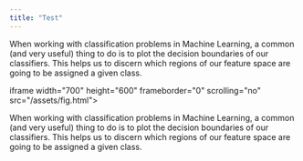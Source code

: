 ```yaml
---
title: "Test"
---
```


When working with classification problems in Machine Learning, a common (and very useful) thing to do is to plot the decision boundaries of our classifiers. This helps us to discern which regions of our feature space are going to be assigned a given class.

iframe width="700" height="600" frameborder="0" scrolling="no" src="/assets/fig.html"></iframe>

When working with classification problems in Machine Learning, a common (and very useful) thing to do is to plot the decision boundaries of our classifiers. This helps us to discern which regions of our feature space are going to be assigned a given class.

<script src="https://cdn.plot.ly/plotly-latest.min.js"></script> 
<div>      
            <div id="f6718317-cadc-4778-99cb-7e4afc93999d" class="plotly-graph-div" style="height:600px; width:700px;"></div>
            <script type="text/javascript">
                
                    window.PLOTLYENV=window.PLOTLYENV || {};
                    
                if (document.getElementById("f6718317-cadc-4778-99cb-7e4afc93999d")) {
                    Plotly.newPlot(
                        'f6718317-cadc-4778-99cb-7e4afc93999d',
                        [{"colorscale": [[0.0, "rgb(209, 238, 234)"], [0.16666666666666666, "rgb(168, 219, 217)"], [0.3333333333333333, "rgb(133, 196, 201)"], [0.5, "rgb(104, 171, 184)"], [0.6666666666666666, "rgb(79, 144, 166)"], [0.8333333333333334, "rgb(59, 115, 143)"], [1.0, "rgb(42, 86, 116)"]], "contours": {"x": {"highlight": false, "show": false}, "y": {"highlight": false, "show": false}, "z": {"highlight": false, "show": false}}, "hovertemplate": "(%{x:.2f}, %{y:.2f}, %{z:.2f})<extra></extra>", "lighting": {"ambient": 0.65, "diffuse": 0.5, "roughness": 0.5, "specular": 0.0}, "opacity": 1.0, "reversescale": true, "showscale": false, "type": "surface", "x": [[-2.0, -1.75, -1.5, -1.25, -1.0, -0.75, -0.5, -0.25, 0.0, 0.25, 0.5, 0.75, 1.0, 1.25, 1.5, 1.75], [-2.0, -1.75, -1.5, -1.25, -1.0, -0.75, -0.5, -0.25, 0.0, 0.25, 0.5, 0.75, 1.0, 1.25, 1.5, 1.75], [-2.0, -1.75, -1.5, -1.25, -1.0, -0.75, -0.5, -0.25, 0.0, 0.25, 0.5, 0.75, 1.0, 1.25, 1.5, 1.75], [-2.0, -1.75, -1.5, -1.25, -1.0, -0.75, -0.5, -0.25, 0.0, 0.25, 0.5, 0.75, 1.0, 1.25, 1.5, 1.75], [-2.0, -1.75, -1.5, -1.25, -1.0, -0.75, -0.5, -0.25, 0.0, 0.25, 0.5, 0.75, 1.0, 1.25, 1.5, 1.75], [-2.0, -1.75, -1.5, -1.25, -1.0, -0.75, -0.5, -0.25, 0.0, 0.25, 0.5, 0.75, 1.0, 1.25, 1.5, 1.75], [-2.0, -1.75, -1.5, -1.25, -1.0, -0.75, -0.5, -0.25, 0.0, 0.25, 0.5, 0.75, 1.0, 1.25, 1.5, 1.75], [-2.0, -1.75, -1.5, -1.25, -1.0, -0.75, -0.5, -0.25, 0.0, 0.25, 0.5, 0.75, 1.0, 1.25, 1.5, 1.75], [-2.0, -1.75, -1.5, -1.25, -1.0, -0.75, -0.5, -0.25, 0.0, 0.25, 0.5, 0.75, 1.0, 1.25, 1.5, 1.75], [-2.0, -1.75, -1.5, -1.25, -1.0, -0.75, -0.5, -0.25, 0.0, 0.25, 0.5, 0.75, 1.0, 1.25, 1.5, 1.75], [-2.0, -1.75, -1.5, -1.25, -1.0, -0.75, -0.5, -0.25, 0.0, 0.25, 0.5, 0.75, 1.0, 1.25, 1.5, 1.75], [-2.0, -1.75, -1.5, -1.25, -1.0, -0.75, -0.5, -0.25, 0.0, 0.25, 0.5, 0.75, 1.0, 1.25, 1.5, 1.75], [-2.0, -1.75, -1.5, -1.25, -1.0, -0.75, -0.5, -0.25, 0.0, 0.25, 0.5, 0.75, 1.0, 1.25, 1.5, 1.75], [-2.0, -1.75, -1.5, -1.25, -1.0, -0.75, -0.5, -0.25, 0.0, 0.25, 0.5, 0.75, 1.0, 1.25, 1.5, 1.75], [-2.0, -1.75, -1.5, -1.25, -1.0, -0.75, -0.5, -0.25, 0.0, 0.25, 0.5, 0.75, 1.0, 1.25, 1.5, 1.75], [-2.0, -1.75, -1.5, -1.25, -1.0, -0.75, -0.5, -0.25, 0.0, 0.25, 0.5, 0.75, 1.0, 1.25, 1.5, 1.75], [-2.0, -1.75, -1.5, -1.25, -1.0, -0.75, -0.5, -0.25, 0.0, 0.25, 0.5, 0.75, 1.0, 1.25, 1.5, 1.75], [-2.0, -1.75, -1.5, -1.25, -1.0, -0.75, -0.5, -0.25, 0.0, 0.25, 0.5, 0.75, 1.0, 1.25, 1.5, 1.75], [-2.0, -1.75, -1.5, -1.25, -1.0, -0.75, -0.5, -0.25, 0.0, 0.25, 0.5, 0.75, 1.0, 1.25, 1.5, 1.75], [-2.0, -1.75, -1.5, -1.25, -1.0, -0.75, -0.5, -0.25, 0.0, 0.25, 0.5, 0.75, 1.0, 1.25, 1.5, 1.75], [-2.0, -1.75, -1.5, -1.25, -1.0, -0.75, -0.5, -0.25, 0.0, 0.25, 0.5, 0.75, 1.0, 1.25, 1.5, 1.75], [-2.0, -1.75, -1.5, -1.25, -1.0, -0.75, -0.5, -0.25, 0.0, 0.25, 0.5, 0.75, 1.0, 1.25, 1.5, 1.75], [-2.0, -1.75, -1.5, -1.25, -1.0, -0.75, -0.5, -0.25, 0.0, 0.25, 0.5, 0.75, 1.0, 1.25, 1.5, 1.75], [-2.0, -1.75, -1.5, -1.25, -1.0, -0.75, -0.5, -0.25, 0.0, 0.25, 0.5, 0.75, 1.0, 1.25, 1.5, 1.75], [-2.0, -1.75, -1.5, -1.25, -1.0, -0.75, -0.5, -0.25, 0.0, 0.25, 0.5, 0.75, 1.0, 1.25, 1.5, 1.75], [-2.0, -1.75, -1.5, -1.25, -1.0, -0.75, -0.5, -0.25, 0.0, 0.25, 0.5, 0.75, 1.0, 1.25, 1.5, 1.75], [-2.0, -1.75, -1.5, -1.25, -1.0, -0.75, -0.5, -0.25, 0.0, 0.25, 0.5, 0.75, 1.0, 1.25, 1.5, 1.75], [-2.0, -1.75, -1.5, -1.25, -1.0, -0.75, -0.5, -0.25, 0.0, 0.25, 0.5, 0.75, 1.0, 1.25, 1.5, 1.75], [-2.0, -1.75, -1.5, -1.25, -1.0, -0.75, -0.5, -0.25, 0.0, 0.25, 0.5, 0.75, 1.0, 1.25, 1.5, 1.75], [-2.0, -1.75, -1.5, -1.25, -1.0, -0.75, -0.5, -0.25, 0.0, 0.25, 0.5, 0.75, 1.0, 1.25, 1.5, 1.75], [-2.0, -1.75, -1.5, -1.25, -1.0, -0.75, -0.5, -0.25, 0.0, 0.25, 0.5, 0.75, 1.0, 1.25, 1.5, 1.75], [-2.0, -1.75, -1.5, -1.25, -1.0, -0.75, -0.5, -0.25, 0.0, 0.25, 0.5, 0.75, 1.0, 1.25, 1.5, 1.75], [-2.0, -1.75, -1.5, -1.25, -1.0, -0.75, -0.5, -0.25, 0.0, 0.25, 0.5, 0.75, 1.0, 1.25, 1.5, 1.75], [-2.0, -1.75, -1.5, -1.25, -1.0, -0.75, -0.5, -0.25, 0.0, 0.25, 0.5, 0.75, 1.0, 1.25, 1.5, 1.75], [-2.0, -1.75, -1.5, -1.25, -1.0, -0.75, -0.5, -0.25, 0.0, 0.25, 0.5, 0.75, 1.0, 1.25, 1.5, 1.75], [-2.0, -1.75, -1.5, -1.25, -1.0, -0.75, -0.5, -0.25, 0.0, 0.25, 0.5, 0.75, 1.0, 1.25, 1.5, 1.75], [-2.0, -1.75, -1.5, -1.25, -1.0, -0.75, -0.5, -0.25, 0.0, 0.25, 0.5, 0.75, 1.0, 1.25, 1.5, 1.75], [-2.0, -1.75, -1.5, -1.25, -1.0, -0.75, -0.5, -0.25, 0.0, 0.25, 0.5, 0.75, 1.0, 1.25, 1.5, 1.75], [-2.0, -1.75, -1.5, -1.25, -1.0, -0.75, -0.5, -0.25, 0.0, 0.25, 0.5, 0.75, 1.0, 1.25, 1.5, 1.75], [-2.0, -1.75, -1.5, -1.25, -1.0, -0.75, -0.5, -0.25, 0.0, 0.25, 0.5, 0.75, 1.0, 1.25, 1.5, 1.75]], "y": [[-2.0, -2.0, -2.0, -2.0, -2.0, -2.0, -2.0, -2.0, -2.0, -2.0, -2.0, -2.0, -2.0, -2.0, -2.0, -2.0], [-1.9, -1.9, -1.9, -1.9, -1.9, -1.9, -1.9, -1.9, -1.9, -1.9, -1.9, -1.9, -1.9, -1.9, -1.9, -1.9], [-1.7999999999999998, -1.7999999999999998, -1.7999999999999998, -1.7999999999999998, -1.7999999999999998, -1.7999999999999998, -1.7999999999999998, -1.7999999999999998, -1.7999999999999998, -1.7999999999999998, -1.7999999999999998, -1.7999999999999998, -1.7999999999999998, -1.7999999999999998, -1.7999999999999998, -1.7999999999999998], [-1.6999999999999997, -1.6999999999999997, -1.6999999999999997, -1.6999999999999997, -1.6999999999999997, -1.6999999999999997, -1.6999999999999997, -1.6999999999999997, -1.6999999999999997, -1.6999999999999997, -1.6999999999999997, -1.6999999999999997, -1.6999999999999997, -1.6999999999999997, -1.6999999999999997, -1.6999999999999997], [-1.5999999999999996, -1.5999999999999996, -1.5999999999999996, -1.5999999999999996, -1.5999999999999996, -1.5999999999999996, -1.5999999999999996, -1.5999999999999996, -1.5999999999999996, -1.5999999999999996, -1.5999999999999996, -1.5999999999999996, -1.5999999999999996, -1.5999999999999996, -1.5999999999999996, -1.5999999999999996], [-1.4999999999999996, -1.4999999999999996, -1.4999999999999996, -1.4999999999999996, -1.4999999999999996, -1.4999999999999996, -1.4999999999999996, -1.4999999999999996, -1.4999999999999996, -1.4999999999999996, -1.4999999999999996, -1.4999999999999996, -1.4999999999999996, -1.4999999999999996, -1.4999999999999996, -1.4999999999999996], [-1.3999999999999995, -1.3999999999999995, -1.3999999999999995, -1.3999999999999995, -1.3999999999999995, -1.3999999999999995, -1.3999999999999995, -1.3999999999999995, -1.3999999999999995, -1.3999999999999995, -1.3999999999999995, -1.3999999999999995, -1.3999999999999995, -1.3999999999999995, -1.3999999999999995, -1.3999999999999995], [-1.2999999999999994, -1.2999999999999994, -1.2999999999999994, -1.2999999999999994, -1.2999999999999994, -1.2999999999999994, -1.2999999999999994, -1.2999999999999994, -1.2999999999999994, -1.2999999999999994, -1.2999999999999994, -1.2999999999999994, -1.2999999999999994, -1.2999999999999994, -1.2999999999999994, -1.2999999999999994], [-1.1999999999999993, -1.1999999999999993, -1.1999999999999993, -1.1999999999999993, -1.1999999999999993, -1.1999999999999993, -1.1999999999999993, -1.1999999999999993, -1.1999999999999993, -1.1999999999999993, -1.1999999999999993, -1.1999999999999993, -1.1999999999999993, -1.1999999999999993, -1.1999999999999993, -1.1999999999999993], [-1.0999999999999992, -1.0999999999999992, -1.0999999999999992, -1.0999999999999992, -1.0999999999999992, -1.0999999999999992, -1.0999999999999992, -1.0999999999999992, -1.0999999999999992, -1.0999999999999992, -1.0999999999999992, -1.0999999999999992, -1.0999999999999992, -1.0999999999999992, -1.0999999999999992, -1.0999999999999992], [-0.9999999999999991, -0.9999999999999991, -0.9999999999999991, -0.9999999999999991, -0.9999999999999991, -0.9999999999999991, -0.9999999999999991, -0.9999999999999991, -0.9999999999999991, -0.9999999999999991, -0.9999999999999991, -0.9999999999999991, -0.9999999999999991, -0.9999999999999991, -0.9999999999999991, -0.9999999999999991], [-0.899999999999999, -0.899999999999999, -0.899999999999999, -0.899999999999999, -0.899999999999999, -0.899999999999999, -0.899999999999999, -0.899999999999999, -0.899999999999999, -0.899999999999999, -0.899999999999999, -0.899999999999999, -0.899999999999999, -0.899999999999999, -0.899999999999999, -0.899999999999999], [-0.7999999999999989, -0.7999999999999989, -0.7999999999999989, -0.7999999999999989, -0.7999999999999989, -0.7999999999999989, -0.7999999999999989, -0.7999999999999989, -0.7999999999999989, -0.7999999999999989, -0.7999999999999989, -0.7999999999999989, -0.7999999999999989, -0.7999999999999989, -0.7999999999999989, -0.7999999999999989], [-0.6999999999999988, -0.6999999999999988, -0.6999999999999988, -0.6999999999999988, -0.6999999999999988, -0.6999999999999988, -0.6999999999999988, -0.6999999999999988, -0.6999999999999988, -0.6999999999999988, -0.6999999999999988, -0.6999999999999988, -0.6999999999999988, -0.6999999999999988, -0.6999999999999988, -0.6999999999999988], [-0.5999999999999988, -0.5999999999999988, -0.5999999999999988, -0.5999999999999988, -0.5999999999999988, -0.5999999999999988, -0.5999999999999988, -0.5999999999999988, -0.5999999999999988, -0.5999999999999988, -0.5999999999999988, -0.5999999999999988, -0.5999999999999988, -0.5999999999999988, -0.5999999999999988, -0.5999999999999988], [-0.49999999999999867, -0.49999999999999867, -0.49999999999999867, -0.49999999999999867, -0.49999999999999867, -0.49999999999999867, -0.49999999999999867, -0.49999999999999867, -0.49999999999999867, -0.49999999999999867, -0.49999999999999867, -0.49999999999999867, -0.49999999999999867, -0.49999999999999867, -0.49999999999999867, -0.49999999999999867], [-0.3999999999999986, -0.3999999999999986, -0.3999999999999986, -0.3999999999999986, -0.3999999999999986, -0.3999999999999986, -0.3999999999999986, -0.3999999999999986, -0.3999999999999986, -0.3999999999999986, -0.3999999999999986, -0.3999999999999986, -0.3999999999999986, -0.3999999999999986, -0.3999999999999986, -0.3999999999999986], [-0.2999999999999985, -0.2999999999999985, -0.2999999999999985, -0.2999999999999985, -0.2999999999999985, -0.2999999999999985, -0.2999999999999985, -0.2999999999999985, -0.2999999999999985, -0.2999999999999985, -0.2999999999999985, -0.2999999999999985, -0.2999999999999985, -0.2999999999999985, -0.2999999999999985, -0.2999999999999985], [-0.1999999999999984, -0.1999999999999984, -0.1999999999999984, -0.1999999999999984, -0.1999999999999984, -0.1999999999999984, -0.1999999999999984, -0.1999999999999984, -0.1999999999999984, -0.1999999999999984, -0.1999999999999984, -0.1999999999999984, -0.1999999999999984, -0.1999999999999984, -0.1999999999999984, -0.1999999999999984], [-0.09999999999999831, -0.09999999999999831, -0.09999999999999831, -0.09999999999999831, -0.09999999999999831, -0.09999999999999831, -0.09999999999999831, -0.09999999999999831, -0.09999999999999831, -0.09999999999999831, -0.09999999999999831, -0.09999999999999831, -0.09999999999999831, -0.09999999999999831, -0.09999999999999831, -0.09999999999999831], [1.7763568394002505e-15, 1.7763568394002505e-15, 1.7763568394002505e-15, 1.7763568394002505e-15, 1.7763568394002505e-15, 1.7763568394002505e-15, 1.7763568394002505e-15, 1.7763568394002505e-15, 1.7763568394002505e-15, 1.7763568394002505e-15, 1.7763568394002505e-15, 1.7763568394002505e-15, 1.7763568394002505e-15, 1.7763568394002505e-15, 1.7763568394002505e-15, 1.7763568394002505e-15], [0.10000000000000187, 0.10000000000000187, 0.10000000000000187, 0.10000000000000187, 0.10000000000000187, 0.10000000000000187, 0.10000000000000187, 0.10000000000000187, 0.10000000000000187, 0.10000000000000187, 0.10000000000000187, 0.10000000000000187, 0.10000000000000187, 0.10000000000000187, 0.10000000000000187, 0.10000000000000187], [0.20000000000000195, 0.20000000000000195, 0.20000000000000195, 0.20000000000000195, 0.20000000000000195, 0.20000000000000195, 0.20000000000000195, 0.20000000000000195, 0.20000000000000195, 0.20000000000000195, 0.20000000000000195, 0.20000000000000195, 0.20000000000000195, 0.20000000000000195, 0.20000000000000195, 0.20000000000000195], [0.30000000000000204, 0.30000000000000204, 0.30000000000000204, 0.30000000000000204, 0.30000000000000204, 0.30000000000000204, 0.30000000000000204, 0.30000000000000204, 0.30000000000000204, 0.30000000000000204, 0.30000000000000204, 0.30000000000000204, 0.30000000000000204, 0.30000000000000204, 0.30000000000000204, 0.30000000000000204], [0.40000000000000213, 0.40000000000000213, 0.40000000000000213, 0.40000000000000213, 0.40000000000000213, 0.40000000000000213, 0.40000000000000213, 0.40000000000000213, 0.40000000000000213, 0.40000000000000213, 0.40000000000000213, 0.40000000000000213, 0.40000000000000213, 0.40000000000000213, 0.40000000000000213, 0.40000000000000213], [0.5000000000000022, 0.5000000000000022, 0.5000000000000022, 0.5000000000000022, 0.5000000000000022, 0.5000000000000022, 0.5000000000000022, 0.5000000000000022, 0.5000000000000022, 0.5000000000000022, 0.5000000000000022, 0.5000000000000022, 0.5000000000000022, 0.5000000000000022, 0.5000000000000022, 0.5000000000000022], [0.6000000000000023, 0.6000000000000023, 0.6000000000000023, 0.6000000000000023, 0.6000000000000023, 0.6000000000000023, 0.6000000000000023, 0.6000000000000023, 0.6000000000000023, 0.6000000000000023, 0.6000000000000023, 0.6000000000000023, 0.6000000000000023, 0.6000000000000023, 0.6000000000000023, 0.6000000000000023], [0.7000000000000024, 0.7000000000000024, 0.7000000000000024, 0.7000000000000024, 0.7000000000000024, 0.7000000000000024, 0.7000000000000024, 0.7000000000000024, 0.7000000000000024, 0.7000000000000024, 0.7000000000000024, 0.7000000000000024, 0.7000000000000024, 0.7000000000000024, 0.7000000000000024, 0.7000000000000024], [0.8000000000000025, 0.8000000000000025, 0.8000000000000025, 0.8000000000000025, 0.8000000000000025, 0.8000000000000025, 0.8000000000000025, 0.8000000000000025, 0.8000000000000025, 0.8000000000000025, 0.8000000000000025, 0.8000000000000025, 0.8000000000000025, 0.8000000000000025, 0.8000000000000025, 0.8000000000000025], [0.9000000000000026, 0.9000000000000026, 0.9000000000000026, 0.9000000000000026, 0.9000000000000026, 0.9000000000000026, 0.9000000000000026, 0.9000000000000026, 0.9000000000000026, 0.9000000000000026, 0.9000000000000026, 0.9000000000000026, 0.9000000000000026, 0.9000000000000026, 0.9000000000000026, 0.9000000000000026], [1.0000000000000027, 1.0000000000000027, 1.0000000000000027, 1.0000000000000027, 1.0000000000000027, 1.0000000000000027, 1.0000000000000027, 1.0000000000000027, 1.0000000000000027, 1.0000000000000027, 1.0000000000000027, 1.0000000000000027, 1.0000000000000027, 1.0000000000000027, 1.0000000000000027, 1.0000000000000027], [1.1000000000000028, 1.1000000000000028, 1.1000000000000028, 1.1000000000000028, 1.1000000000000028, 1.1000000000000028, 1.1000000000000028, 1.1000000000000028, 1.1000000000000028, 1.1000000000000028, 1.1000000000000028, 1.1000000000000028, 1.1000000000000028, 1.1000000000000028, 1.1000000000000028, 1.1000000000000028], [1.2000000000000028, 1.2000000000000028, 1.2000000000000028, 1.2000000000000028, 1.2000000000000028, 1.2000000000000028, 1.2000000000000028, 1.2000000000000028, 1.2000000000000028, 1.2000000000000028, 1.2000000000000028, 1.2000000000000028, 1.2000000000000028, 1.2000000000000028, 1.2000000000000028, 1.2000000000000028], [1.300000000000003, 1.300000000000003, 1.300000000000003, 1.300000000000003, 1.300000000000003, 1.300000000000003, 1.300000000000003, 1.300000000000003, 1.300000000000003, 1.300000000000003, 1.300000000000003, 1.300000000000003, 1.300000000000003, 1.300000000000003, 1.300000000000003, 1.300000000000003], [1.400000000000003, 1.400000000000003, 1.400000000000003, 1.400000000000003, 1.400000000000003, 1.400000000000003, 1.400000000000003, 1.400000000000003, 1.400000000000003, 1.400000000000003, 1.400000000000003, 1.400000000000003, 1.400000000000003, 1.400000000000003, 1.400000000000003, 1.400000000000003], [1.500000000000003, 1.500000000000003, 1.500000000000003, 1.500000000000003, 1.500000000000003, 1.500000000000003, 1.500000000000003, 1.500000000000003, 1.500000000000003, 1.500000000000003, 1.500000000000003, 1.500000000000003, 1.500000000000003, 1.500000000000003, 1.500000000000003, 1.500000000000003], [1.6000000000000032, 1.6000000000000032, 1.6000000000000032, 1.6000000000000032, 1.6000000000000032, 1.6000000000000032, 1.6000000000000032, 1.6000000000000032, 1.6000000000000032, 1.6000000000000032, 1.6000000000000032, 1.6000000000000032, 1.6000000000000032, 1.6000000000000032, 1.6000000000000032, 1.6000000000000032], [1.7000000000000033, 1.7000000000000033, 1.7000000000000033, 1.7000000000000033, 1.7000000000000033, 1.7000000000000033, 1.7000000000000033, 1.7000000000000033, 1.7000000000000033, 1.7000000000000033, 1.7000000000000033, 1.7000000000000033, 1.7000000000000033, 1.7000000000000033, 1.7000000000000033, 1.7000000000000033], [1.8000000000000034, 1.8000000000000034, 1.8000000000000034, 1.8000000000000034, 1.8000000000000034, 1.8000000000000034, 1.8000000000000034, 1.8000000000000034, 1.8000000000000034, 1.8000000000000034, 1.8000000000000034, 1.8000000000000034, 1.8000000000000034, 1.8000000000000034, 1.8000000000000034, 1.8000000000000034], [1.9000000000000035, 1.9000000000000035, 1.9000000000000035, 1.9000000000000035, 1.9000000000000035, 1.9000000000000035, 1.9000000000000035, 1.9000000000000035, 1.9000000000000035, 1.9000000000000035, 1.9000000000000035, 1.9000000000000035, 1.9000000000000035, 1.9000000000000035, 1.9000000000000035, 1.9000000000000035]], "z": [[-0.6536436208636119, -0.9364566872907963, -0.9899924966004454, -0.8011436155469337, -0.4161468365471424, 0.0707372016677029, 0.5403023058681398, 0.8775825618903728, 1.0, 0.8775825618903728, 0.5403023058681398, 0.0707372016677029, -0.4161468365471424, -0.8011436155469337, -0.9899924966004454, -0.9364566872907963], [-0.7909677119144168, -0.9832279669823556, -0.9577872375530903, -0.7202784714566918, -0.32328956686350335, 0.14528035387985155, 0.5816830894638836, 0.8892927216231682, 1.0, 0.8892927216231682, 0.5816830894638836, 0.14528035387985155, -0.32328956686350335, -0.7202784714566918, -0.9577872375530903, -0.9832279669823556], [-0.8967584163341472, -0.999964658471342, -0.904072142017061, -0.6281736227227391, -0.2272020946930869, 0.21900668709304172, 0.6216099682706645, 0.9004471023526769, 1.0, 0.9004471023526769, 0.6216099682706645, 0.21900668709304172, -0.2272020946930869, -0.6281736227227391, -0.904072142017061, -0.999964658471342], [-0.9667981925794612, -0.9861555073451213, -0.8300535352352221, -0.5262663347043046, -0.12884449429552441, 0.29150168504210905, 0.6599831458849823, 0.9110387329540337, 1.0, 0.9110387329540337, 0.6599831458849823, 0.29150168504210905, -0.12884449429552441, -0.5262663347043046, -0.8300535352352221, -0.9861555073451213], [-0.9982947757947531, -0.942222340668658, -0.7373937155412451, -0.41614683654714196, -0.02919952230128837, 0.36235775447667384, 0.6967067093471655, 0.9210609940028851, 1.0, 0.9210609940028851, 0.6967067093471655, 0.36235775447667384, -0.02919952230128837, -0.41614683654714196, -0.7373937155412451, -0.942222340668658], [-0.9899924966004453, -0.8695071814659839, -0.6281736227227384, -0.2995335061895737, 0.07073720166770335, 0.4311765167986666, 0.731688868873821, 0.9305076219123143, 1.0, 0.9305076219123143, 0.731688868873821, 0.4311765167986666, 0.07073720166770335, -0.2995335061895737, -0.6281736227227384, -0.8695071814659839], [-0.9422223406686578, -0.7702312540473069, -0.5048461045998568, -0.17824605564949145, 0.16996714290024145, 0.49757104789172735, 0.7648421872844886, 0.939372712847379, 1.0, 0.939372712847379, 0.7648421872844886, 0.49757104789172735, 0.16996714290024145, -0.17824605564949145, -0.5048461045998568, -0.7702312540473069], [-0.8568887533689465, -0.6474271324428378, -0.37018083135128604, -0.054177135026935434, 0.267498828624588, 0.5611680535493418, 0.796083798549056, 0.9476507264148157, 1.0, 0.9476507264148157, 0.796083798549056, 0.5611680535493418, 0.267498828624588, -0.054177135026935434, -0.37018083135128604, -0.6474271324428378], [-0.7373937155412446, -0.5048461045998563, -0.22720209469308603, 0.0707372016677038, 0.36235775447667423, 0.6216099682706648, 0.8253356149096785, 0.9553364891256061, 1.0, 0.9553364891256061, 0.8253356149096785, 0.6216099682706648, 0.36235775447667423, 0.0707372016677038, -0.22720209469308603, -0.5048461045998563], [-0.5885011172553444, -0.3468435820816713, -0.07912088880673275, 0.19454770798898804, 0.4535961214255781, 0.6785569656238404, 0.8525245220595059, 0.962425197628238, 1.0, 0.962425197628238, 0.8525245220595059, 0.6785569656238404, 0.4535961214255781, 0.19454770798898804, -0.07912088880673275, -0.3468435820816713], [-0.4161468365471408, -0.17824605564949056, 0.07073720166770424, 0.31532236239526973, 0.5403023058681404, 0.7316888688738213, 0.877582561890373, 0.9689124217106448, 1.0, 0.9689124217106448, 0.877582561890373, 0.7316888688738213, 0.5403023058681404, 0.31532236239526973, 0.07073720166770424, -0.17824605564949056], [-0.22720209469308517, -0.004203660824686709, 0.21900668709304302, 0.43117651679866736, 0.6216099682706652, 0.7807069511324474, 0.9004471023526771, 0.9747941070689433, 1.0, 0.9747941070689433, 0.9004471023526771, 0.7807069511324474, 0.6216099682706652, 0.43117651679866736, 0.21900668709304302, -0.004203660824686709], [-0.029199522301286595, 0.16996714290024278, 0.36235775447667506, 0.5403023058681409, 0.6967067093471662, 0.8253356149096788, 0.9210609940028853, 0.9800665778412417, 1.0, 0.9800665778412417, 0.9210609940028853, 0.8253356149096788, 0.6967067093471662, 0.5403023058681409, 0.36235775447667506, 0.16996714290024278], [0.1699671429002432, 0.3389459735361193, 0.4975710478917285, 0.6409968581633262, 0.7648421872844892, 0.8653239416229417, 0.9393727128473791, 0.9847265389049336, 1.0, 0.9847265389049336, 0.9393727128473791, 0.8653239416229417, 0.7648421872844892, 0.6409968581633262, 0.4975710478917285, 0.3389459735361193], [0.3623577544766759, 0.4975710478917289, 0.621609968270666, 0.7316888688738219, 0.825335614909679, 0.9004471023526773, 0.9553364891256062, 0.9887710779360424, 1.0, 0.9887710779360424, 0.9553364891256062, 0.9004471023526773, 0.825335614909679, 0.7316888688738219, 0.621609968270666, 0.4975710478917289], [0.540302305868142, 0.640996858163327, 0.7316888688738222, 0.8109631195052188, 0.8775825618903733, 0.9305076219123146, 0.968912421710645, 0.9921976672293291, 1.0, 0.9921976672293291, 0.968912421710645, 0.9305076219123146, 0.8775825618903733, 0.8109631195052188, 0.7316888688738222, 0.640996858163327], [0.6967067093471675, 0.76484218728449, 0.8253356149096795, 0.8775825618903735, 0.9210609940028857, 0.9553364891256063, 0.9800665778412417, 0.9950041652780258, 1.0, 0.9950041652780258, 0.9800665778412417, 0.9553364891256063, 0.9210609940028857, 0.8775825618903735, 0.8253356149096795, 0.76484218728449], [0.82533561490968, 0.8653239416229426, 0.9004471023526779, 0.930507621912315, 0.9553364891256064, 0.9747941070689435, 0.9887710779360424, 0.9971888181122075, 1.0, 0.9971888181122075, 0.9887710779360424, 0.9747941070689435, 0.9553364891256064, 0.930507621912315, 0.9004471023526779, 0.8653239416229426], [0.9210609940028863, 0.9393727128473799, 0.9553364891256068, 0.9689124217106453, 0.980066577841242, 0.9887710779360425, 0.9950041652780258, 0.9987502603949663, 1.0, 0.9987502603949663, 0.9950041652780258, 0.9887710779360425, 0.980066577841242, 0.9689124217106453, 0.9553364891256068, 0.9393727128473799], [0.9800665778412423, 0.984726538904934, 0.9887710779360427, 0.9921976672293293, 0.9950041652780259, 0.9971888181122075, 0.9987502603949663, 0.9996875162757026, 1.0, 0.9996875162757026, 0.9987502603949663, 0.9971888181122075, 0.9950041652780259, 0.9921976672293293, 0.9887710779360427, 0.984726538904934], [1.0, 1.0, 1.0, 1.0, 1.0, 1.0, 1.0, 1.0, 1.0, 1.0, 1.0, 1.0, 1.0, 1.0, 1.0, 1.0], [0.9800665778412408, 0.9847265389049329, 0.9887710779360419, 0.9921976672293288, 0.9950041652780256, 0.9971888181122074, 0.9987502603949662, 0.9996875162757026, 1.0, 0.9996875162757026, 0.9987502603949662, 0.9971888181122074, 0.9950041652780256, 0.9921976672293288, 0.9887710779360419, 0.9847265389049329], [0.9210609940028835, 0.9393727128473778, 0.9553364891256052, 0.9689124217106442, 0.9800665778412413, 0.988771077936042, 0.9950041652780257, 0.9987502603949662, 1.0, 0.9987502603949662, 0.9950041652780257, 0.988771077936042, 0.9800665778412413, 0.9689124217106442, 0.9553364891256052, 0.9393727128473778], [0.825335614909676, 0.8653239416229395, 0.9004471023526756, 0.9305076219123134, 0.9553364891256054, 0.974794107068943, 0.9887710779360421, 0.9971888181122074, 1.0, 0.9971888181122074, 0.9887710779360421, 0.974794107068943, 0.9553364891256054, 0.9305076219123134, 0.9004471023526756, 0.8653239416229395], [0.6967067093471624, 0.764842187284486, 0.8253356149096764, 0.8775825618903714, 0.9210609940028842, 0.9553364891256055, 0.9800665778412414, 0.9950041652780257, 1.0, 0.9950041652780257, 0.9800665778412414, 0.9553364891256055, 0.9210609940028842, 0.8775825618903714, 0.8253356149096764, 0.764842187284486], [0.540302305868136, 0.6409968581633222, 0.7316888688738186, 0.8109631195052163, 0.8775825618903716, 0.9305076219123137, 0.9689124217106445, 0.992197667229329, 1.0, 0.992197667229329, 0.9689124217106445, 0.9305076219123137, 0.8775825618903716, 0.8109631195052163, 0.7316888688738186, 0.6409968581633222], [0.3623577544766693, 0.49757104789172346, 0.6216099682706617, 0.7316888688738189, 0.825335614909677, 0.9004471023526762, 0.9553364891256056, 0.9887710779360422, 1.0, 0.9887710779360422, 0.9553364891256056, 0.9004471023526762, 0.825335614909677, 0.7316888688738189, 0.6216099682706617, 0.49757104789172346], [0.1699671429002362, 0.33894597353611344, 0.49757104789172385, 0.6409968581633229, 0.7648421872844868, 0.8653239416229404, 0.9393727128473786, 0.9847265389049333, 1.0, 0.9847265389049333, 0.9393727128473786, 0.8653239416229404, 0.7648421872844868, 0.6409968581633229, 0.49757104789172385, 0.33894597353611344], [-0.029199522301293697, 0.16996714290023665, 0.3623577544766701, 0.5403023058681371, 0.6967067093471636, 0.8253356149096772, 0.9210609940028845, 0.9800665778412415, 1.0, 0.9800665778412415, 0.9210609940028845, 0.8253356149096772, 0.6967067093471636, 0.5403023058681371, 0.3623577544766701, 0.16996714290023665], [-0.22720209469309208, -0.0042036608246929265, 0.2190066870930378, 0.43117651679866337, 0.6216099682706624, 0.7807069511324457, 0.9004471023526763, 0.9747941070689431, 1.0, 0.9747941070689431, 0.9004471023526763, 0.7807069511324457, 0.6216099682706624, 0.43117651679866337, 0.2190066870930378, -0.0042036608246929265], [-0.41614683654714724, -0.17824605564949667, 0.07073720166769892, 0.3153223623952655, 0.5403023058681374, 0.7316888688738196, 0.8775825618903721, 0.9689124217106446, 1.0, 0.9689124217106446, 0.8775825618903721, 0.7316888688738196, 0.5403023058681374, 0.3153223623952655, 0.07073720166769892, -0.17824605564949667], [-0.5885011172553501, -0.34684358208167715, -0.07912088880673807, 0.1945477079889837, 0.4535961214255749, 0.6785569656238384, 0.852524522059505, 0.9624251976282377, 1.0, 0.9624251976282377, 0.852524522059505, 0.6785569656238384, 0.4535961214255749, 0.1945477079889837, -0.07912088880673807, -0.34684358208167715], [-0.7373937155412493, -0.5048461045998618, -0.22720209469309122, 0.07073720166769937, 0.3623577544766709, 0.6216099682706628, 0.8253356149096774, 0.9553364891256058, 1.0, 0.9553364891256058, 0.8253356149096774, 0.6216099682706628, 0.3623577544766709, 0.07073720166769937, -0.22720209469309122, -0.5048461045998618], [-0.8568887533689502, -0.6474271324428426, -0.37018083135129104, -0.05417713502693987, 0.2674988286245846, 0.5611680535493396, 0.796083798549055, 0.9476507264148155, 1.0, 0.9476507264148155, 0.796083798549055, 0.5611680535493396, 0.2674988286245846, -0.05417713502693987, -0.37018083135129104, -0.6474271324428426], [-0.9422223406686602, -0.7702312540473109, -0.5048461045998613, -0.1782460556494958, 0.16996714290023796, 0.497571047891725, 0.7648421872844875, 0.9393727128473787, 1.0, 0.9393727128473787, 0.7648421872844875, 0.497571047891725, 0.16996714290023796, -0.1782460556494958, -0.5048461045998613, -0.7702312540473109], [-0.9899924966004463, -0.869507181465987, -0.6281736227227426, -0.2995335061895779, 0.07073720166769981, 0.4311765167986642, 0.7316888688738198, 0.930507621912314, 1.0, 0.930507621912314, 0.7316888688738198, 0.4311765167986642, 0.07073720166769981, -0.2995335061895779, -0.6281736227227426, -0.869507181465987], [-0.9982947757947527, -0.9422223406686601, -0.7373937155412488, -0.416146836547146, -0.02919952230129192, 0.36235775447667135, 0.6967067093471643, 0.9210609940028848, 1.0, 0.9210609940028848, 0.6967067093471643, 0.36235775447667135, -0.02919952230129192, -0.416146836547146, -0.7373937155412488, -0.9422223406686601], [-0.9667981925794593, -0.9861555073451224, -0.8300535352352251, -0.5262663347043084, -0.12884449429552794, 0.2915016850421065, 0.659983145884981, 0.9110387329540334, 1.0, 0.9110387329540334, 0.659983145884981, 0.2915016850421065, -0.12884449429552794, -0.5262663347043084, -0.8300535352352251, -0.9861555073451224], [-0.896758416334144, -0.9999646584713419, -0.9040721420170633, -0.6281736227227426, -0.22720209469309033, 0.2190066870930391, 0.6216099682706632, 0.9004471023526766, 1.0, 0.9004471023526766, 0.6216099682706632, 0.2190066870930391, -0.22720209469309033, -0.6281736227227426, -0.9040721420170633, -0.9999646584713419], [-0.7909677119144125, -0.9832279669823544, -0.9577872375530917, -0.7202784714566948, -0.3232895668635067, 0.14528035387984892, 0.581683089463882, 0.8892927216231679, 1.0, 0.8892927216231679, 0.581683089463882, 0.14528035387984892, -0.3232895668635067, -0.7202784714566948, -0.9577872375530917, -0.9832279669823544]]}, {"colorscale": [[0.0, "rgb(253, 224, 197)"], [0.16666666666666666, "rgb(250, 203, 166)"], [0.3333333333333333, "rgb(248, 181, 139)"], [0.5, "rgb(245, 158, 114)"], [0.6666666666666666, "rgb(242, 133, 93)"], [0.8333333333333334, "rgb(239, 106, 76)"], [1.0, "rgb(235, 74, 64)"]], "contours": {"x": {"highlight": false, "show": false}, "y": {"highlight": false, "show": false}, "z": {"highlight": false, "show": false}}, "hovertemplate": "(%{x:.2f}, %{y:.2f}, %{z:.2f})<extra></extra>", "lighting": {"ambient": 0.65, "diffuse": 0.5, "roughness": 0.5, "specular": 0.0}, "opacity": 1.0, "reversescale": true, "showscale": false, "type": "surface", "x": [[-2.0, -1.75, -1.5, -1.25, -1.0, -0.75, -0.5, -0.25, 0.0, 0.25, 0.5, 0.75, 1.0, 1.25, 1.5, 1.75], [-2.0, -1.75, -1.5, -1.25, -1.0, -0.75, -0.5, -0.25, 0.0, 0.25, 0.5, 0.75, 1.0, 1.25, 1.5, 1.75], [-2.0, -1.75, -1.5, -1.25, -1.0, -0.75, -0.5, -0.25, 0.0, 0.25, 0.5, 0.75, 1.0, 1.25, 1.5, 1.75], [-2.0, -1.75, -1.5, -1.25, -1.0, -0.75, -0.5, -0.25, 0.0, 0.25, 0.5, 0.75, 1.0, 1.25, 1.5, 1.75], [-2.0, -1.75, -1.5, -1.25, -1.0, -0.75, -0.5, -0.25, 0.0, 0.25, 0.5, 0.75, 1.0, 1.25, 1.5, 1.75], [-2.0, -1.75, -1.5, -1.25, -1.0, -0.75, -0.5, -0.25, 0.0, 0.25, 0.5, 0.75, 1.0, 1.25, 1.5, 1.75], [-2.0, -1.75, -1.5, -1.25, -1.0, -0.75, -0.5, -0.25, 0.0, 0.25, 0.5, 0.75, 1.0, 1.25, 1.5, 1.75], [-2.0, -1.75, -1.5, -1.25, -1.0, -0.75, -0.5, -0.25, 0.0, 0.25, 0.5, 0.75, 1.0, 1.25, 1.5, 1.75], [-2.0, -1.75, -1.5, -1.25, -1.0, -0.75, -0.5, -0.25, 0.0, 0.25, 0.5, 0.75, 1.0, 1.25, 1.5, 1.75], [-2.0, -1.75, -1.5, -1.25, -1.0, -0.75, -0.5, -0.25, 0.0, 0.25, 0.5, 0.75, 1.0, 1.25, 1.5, 1.75], [-2.0, -1.75, -1.5, -1.25, -1.0, -0.75, -0.5, -0.25, 0.0, 0.25, 0.5, 0.75, 1.0, 1.25, 1.5, 1.75], [-2.0, -1.75, -1.5, -1.25, -1.0, -0.75, -0.5, -0.25, 0.0, 0.25, 0.5, 0.75, 1.0, 1.25, 1.5, 1.75], [-2.0, -1.75, -1.5, -1.25, -1.0, -0.75, -0.5, -0.25, 0.0, 0.25, 0.5, 0.75, 1.0, 1.25, 1.5, 1.75], [-2.0, -1.75, -1.5, -1.25, -1.0, -0.75, -0.5, -0.25, 0.0, 0.25, 0.5, 0.75, 1.0, 1.25, 1.5, 1.75], [-2.0, -1.75, -1.5, -1.25, -1.0, -0.75, -0.5, -0.25, 0.0, 0.25, 0.5, 0.75, 1.0, 1.25, 1.5, 1.75], [-2.0, -1.75, -1.5, -1.25, -1.0, -0.75, -0.5, -0.25, 0.0, 0.25, 0.5, 0.75, 1.0, 1.25, 1.5, 1.75], [-2.0, -1.75, -1.5, -1.25, -1.0, -0.75, -0.5, -0.25, 0.0, 0.25, 0.5, 0.75, 1.0, 1.25, 1.5, 1.75], [-2.0, -1.75, -1.5, -1.25, -1.0, -0.75, -0.5, -0.25, 0.0, 0.25, 0.5, 0.75, 1.0, 1.25, 1.5, 1.75], [-2.0, -1.75, -1.5, -1.25, -1.0, -0.75, -0.5, -0.25, 0.0, 0.25, 0.5, 0.75, 1.0, 1.25, 1.5, 1.75], [-2.0, -1.75, -1.5, -1.25, -1.0, -0.75, -0.5, -0.25, 0.0, 0.25, 0.5, 0.75, 1.0, 1.25, 1.5, 1.75], [-2.0, -1.75, -1.5, -1.25, -1.0, -0.75, -0.5, -0.25, 0.0, 0.25, 0.5, 0.75, 1.0, 1.25, 1.5, 1.75], [-2.0, -1.75, -1.5, -1.25, -1.0, -0.75, -0.5, -0.25, 0.0, 0.25, 0.5, 0.75, 1.0, 1.25, 1.5, 1.75], [-2.0, -1.75, -1.5, -1.25, -1.0, -0.75, -0.5, -0.25, 0.0, 0.25, 0.5, 0.75, 1.0, 1.25, 1.5, 1.75], [-2.0, -1.75, -1.5, -1.25, -1.0, -0.75, -0.5, -0.25, 0.0, 0.25, 0.5, 0.75, 1.0, 1.25, 1.5, 1.75], [-2.0, -1.75, -1.5, -1.25, -1.0, -0.75, -0.5, -0.25, 0.0, 0.25, 0.5, 0.75, 1.0, 1.25, 1.5, 1.75], [-2.0, -1.75, -1.5, -1.25, -1.0, -0.75, -0.5, -0.25, 0.0, 0.25, 0.5, 0.75, 1.0, 1.25, 1.5, 1.75], [-2.0, -1.75, -1.5, -1.25, -1.0, -0.75, -0.5, -0.25, 0.0, 0.25, 0.5, 0.75, 1.0, 1.25, 1.5, 1.75], [-2.0, -1.75, -1.5, -1.25, -1.0, -0.75, -0.5, -0.25, 0.0, 0.25, 0.5, 0.75, 1.0, 1.25, 1.5, 1.75], [-2.0, -1.75, -1.5, -1.25, -1.0, -0.75, -0.5, -0.25, 0.0, 0.25, 0.5, 0.75, 1.0, 1.25, 1.5, 1.75], [-2.0, -1.75, -1.5, -1.25, -1.0, -0.75, -0.5, -0.25, 0.0, 0.25, 0.5, 0.75, 1.0, 1.25, 1.5, 1.75], [-2.0, -1.75, -1.5, -1.25, -1.0, -0.75, -0.5, -0.25, 0.0, 0.25, 0.5, 0.75, 1.0, 1.25, 1.5, 1.75], [-2.0, -1.75, -1.5, -1.25, -1.0, -0.75, -0.5, -0.25, 0.0, 0.25, 0.5, 0.75, 1.0, 1.25, 1.5, 1.75], [-2.0, -1.75, -1.5, -1.25, -1.0, -0.75, -0.5, -0.25, 0.0, 0.25, 0.5, 0.75, 1.0, 1.25, 1.5, 1.75], [-2.0, -1.75, -1.5, -1.25, -1.0, -0.75, -0.5, -0.25, 0.0, 0.25, 0.5, 0.75, 1.0, 1.25, 1.5, 1.75], [-2.0, -1.75, -1.5, -1.25, -1.0, -0.75, -0.5, -0.25, 0.0, 0.25, 0.5, 0.75, 1.0, 1.25, 1.5, 1.75], [-2.0, -1.75, -1.5, -1.25, -1.0, -0.75, -0.5, -0.25, 0.0, 0.25, 0.5, 0.75, 1.0, 1.25, 1.5, 1.75], [-2.0, -1.75, -1.5, -1.25, -1.0, -0.75, -0.5, -0.25, 0.0, 0.25, 0.5, 0.75, 1.0, 1.25, 1.5, 1.75], [-2.0, -1.75, -1.5, -1.25, -1.0, -0.75, -0.5, -0.25, 0.0, 0.25, 0.5, 0.75, 1.0, 1.25, 1.5, 1.75], [-2.0, -1.75, -1.5, -1.25, -1.0, -0.75, -0.5, -0.25, 0.0, 0.25, 0.5, 0.75, 1.0, 1.25, 1.5, 1.75], [-2.0, -1.75, -1.5, -1.25, -1.0, -0.75, -0.5, -0.25, 0.0, 0.25, 0.5, 0.75, 1.0, 1.25, 1.5, 1.75]], "y": [[-2.0, -2.0, -2.0, -2.0, -2.0, -2.0, -2.0, -2.0, -2.0, -2.0, -2.0, -2.0, -2.0, -2.0, -2.0, -2.0], [-1.9, -1.9, -1.9, -1.9, -1.9, -1.9, -1.9, -1.9, -1.9, -1.9, -1.9, -1.9, -1.9, -1.9, -1.9, -1.9], [-1.7999999999999998, -1.7999999999999998, -1.7999999999999998, -1.7999999999999998, -1.7999999999999998, -1.7999999999999998, -1.7999999999999998, -1.7999999999999998, -1.7999999999999998, -1.7999999999999998, -1.7999999999999998, -1.7999999999999998, -1.7999999999999998, -1.7999999999999998, -1.7999999999999998, -1.7999999999999998], [-1.6999999999999997, -1.6999999999999997, -1.6999999999999997, -1.6999999999999997, -1.6999999999999997, -1.6999999999999997, -1.6999999999999997, -1.6999999999999997, -1.6999999999999997, -1.6999999999999997, -1.6999999999999997, -1.6999999999999997, -1.6999999999999997, -1.6999999999999997, -1.6999999999999997, -1.6999999999999997], [-1.5999999999999996, -1.5999999999999996, -1.5999999999999996, -1.5999999999999996, -1.5999999999999996, -1.5999999999999996, -1.5999999999999996, -1.5999999999999996, -1.5999999999999996, -1.5999999999999996, -1.5999999999999996, -1.5999999999999996, -1.5999999999999996, -1.5999999999999996, -1.5999999999999996, -1.5999999999999996], [-1.4999999999999996, -1.4999999999999996, -1.4999999999999996, -1.4999999999999996, -1.4999999999999996, -1.4999999999999996, -1.4999999999999996, -1.4999999999999996, -1.4999999999999996, -1.4999999999999996, -1.4999999999999996, -1.4999999999999996, -1.4999999999999996, -1.4999999999999996, -1.4999999999999996, -1.4999999999999996], [-1.3999999999999995, -1.3999999999999995, -1.3999999999999995, -1.3999999999999995, -1.3999999999999995, -1.3999999999999995, -1.3999999999999995, -1.3999999999999995, -1.3999999999999995, -1.3999999999999995, -1.3999999999999995, -1.3999999999999995, -1.3999999999999995, -1.3999999999999995, -1.3999999999999995, -1.3999999999999995], [-1.2999999999999994, -1.2999999999999994, -1.2999999999999994, -1.2999999999999994, -1.2999999999999994, -1.2999999999999994, -1.2999999999999994, -1.2999999999999994, -1.2999999999999994, -1.2999999999999994, -1.2999999999999994, -1.2999999999999994, -1.2999999999999994, -1.2999999999999994, -1.2999999999999994, -1.2999999999999994], [-1.1999999999999993, -1.1999999999999993, -1.1999999999999993, -1.1999999999999993, -1.1999999999999993, -1.1999999999999993, -1.1999999999999993, -1.1999999999999993, -1.1999999999999993, -1.1999999999999993, -1.1999999999999993, -1.1999999999999993, -1.1999999999999993, -1.1999999999999993, -1.1999999999999993, -1.1999999999999993], [-1.0999999999999992, -1.0999999999999992, -1.0999999999999992, -1.0999999999999992, -1.0999999999999992, -1.0999999999999992, -1.0999999999999992, -1.0999999999999992, -1.0999999999999992, -1.0999999999999992, -1.0999999999999992, -1.0999999999999992, -1.0999999999999992, -1.0999999999999992, -1.0999999999999992, -1.0999999999999992], [-0.9999999999999991, -0.9999999999999991, -0.9999999999999991, -0.9999999999999991, -0.9999999999999991, -0.9999999999999991, -0.9999999999999991, -0.9999999999999991, -0.9999999999999991, -0.9999999999999991, -0.9999999999999991, -0.9999999999999991, -0.9999999999999991, -0.9999999999999991, -0.9999999999999991, -0.9999999999999991], [-0.899999999999999, -0.899999999999999, -0.899999999999999, -0.899999999999999, -0.899999999999999, -0.899999999999999, -0.899999999999999, -0.899999999999999, -0.899999999999999, -0.899999999999999, -0.899999999999999, -0.899999999999999, -0.899999999999999, -0.899999999999999, -0.899999999999999, -0.899999999999999], [-0.7999999999999989, -0.7999999999999989, -0.7999999999999989, -0.7999999999999989, -0.7999999999999989, -0.7999999999999989, -0.7999999999999989, -0.7999999999999989, -0.7999999999999989, -0.7999999999999989, -0.7999999999999989, -0.7999999999999989, -0.7999999999999989, -0.7999999999999989, -0.7999999999999989, -0.7999999999999989], [-0.6999999999999988, -0.6999999999999988, -0.6999999999999988, -0.6999999999999988, -0.6999999999999988, -0.6999999999999988, -0.6999999999999988, -0.6999999999999988, -0.6999999999999988, -0.6999999999999988, -0.6999999999999988, -0.6999999999999988, -0.6999999999999988, -0.6999999999999988, -0.6999999999999988, -0.6999999999999988], [-0.5999999999999988, -0.5999999999999988, -0.5999999999999988, -0.5999999999999988, -0.5999999999999988, -0.5999999999999988, -0.5999999999999988, -0.5999999999999988, -0.5999999999999988, -0.5999999999999988, -0.5999999999999988, -0.5999999999999988, -0.5999999999999988, -0.5999999999999988, -0.5999999999999988, -0.5999999999999988], [-0.49999999999999867, -0.49999999999999867, -0.49999999999999867, -0.49999999999999867, -0.49999999999999867, -0.49999999999999867, -0.49999999999999867, -0.49999999999999867, -0.49999999999999867, -0.49999999999999867, -0.49999999999999867, -0.49999999999999867, -0.49999999999999867, -0.49999999999999867, -0.49999999999999867, -0.49999999999999867], [-0.3999999999999986, -0.3999999999999986, -0.3999999999999986, -0.3999999999999986, -0.3999999999999986, -0.3999999999999986, -0.3999999999999986, -0.3999999999999986, -0.3999999999999986, -0.3999999999999986, -0.3999999999999986, -0.3999999999999986, -0.3999999999999986, -0.3999999999999986, -0.3999999999999986, -0.3999999999999986], [-0.2999999999999985, -0.2999999999999985, -0.2999999999999985, -0.2999999999999985, -0.2999999999999985, -0.2999999999999985, -0.2999999999999985, -0.2999999999999985, -0.2999999999999985, -0.2999999999999985, -0.2999999999999985, -0.2999999999999985, -0.2999999999999985, -0.2999999999999985, -0.2999999999999985, -0.2999999999999985], [-0.1999999999999984, -0.1999999999999984, -0.1999999999999984, -0.1999999999999984, -0.1999999999999984, -0.1999999999999984, -0.1999999999999984, -0.1999999999999984, -0.1999999999999984, -0.1999999999999984, -0.1999999999999984, -0.1999999999999984, -0.1999999999999984, -0.1999999999999984, -0.1999999999999984, -0.1999999999999984], [-0.09999999999999831, -0.09999999999999831, -0.09999999999999831, -0.09999999999999831, -0.09999999999999831, -0.09999999999999831, -0.09999999999999831, -0.09999999999999831, -0.09999999999999831, -0.09999999999999831, -0.09999999999999831, -0.09999999999999831, -0.09999999999999831, -0.09999999999999831, -0.09999999999999831, -0.09999999999999831], [1.7763568394002505e-15, 1.7763568394002505e-15, 1.7763568394002505e-15, 1.7763568394002505e-15, 1.7763568394002505e-15, 1.7763568394002505e-15, 1.7763568394002505e-15, 1.7763568394002505e-15, 1.7763568394002505e-15, 1.7763568394002505e-15, 1.7763568394002505e-15, 1.7763568394002505e-15, 1.7763568394002505e-15, 1.7763568394002505e-15, 1.7763568394002505e-15, 1.7763568394002505e-15], [0.10000000000000187, 0.10000000000000187, 0.10000000000000187, 0.10000000000000187, 0.10000000000000187, 0.10000000000000187, 0.10000000000000187, 0.10000000000000187, 0.10000000000000187, 0.10000000000000187, 0.10000000000000187, 0.10000000000000187, 0.10000000000000187, 0.10000000000000187, 0.10000000000000187, 0.10000000000000187], [0.20000000000000195, 0.20000000000000195, 0.20000000000000195, 0.20000000000000195, 0.20000000000000195, 0.20000000000000195, 0.20000000000000195, 0.20000000000000195, 0.20000000000000195, 0.20000000000000195, 0.20000000000000195, 0.20000000000000195, 0.20000000000000195, 0.20000000000000195, 0.20000000000000195, 0.20000000000000195], [0.30000000000000204, 0.30000000000000204, 0.30000000000000204, 0.30000000000000204, 0.30000000000000204, 0.30000000000000204, 0.30000000000000204, 0.30000000000000204, 0.30000000000000204, 0.30000000000000204, 0.30000000000000204, 0.30000000000000204, 0.30000000000000204, 0.30000000000000204, 0.30000000000000204, 0.30000000000000204], [0.40000000000000213, 0.40000000000000213, 0.40000000000000213, 0.40000000000000213, 0.40000000000000213, 0.40000000000000213, 0.40000000000000213, 0.40000000000000213, 0.40000000000000213, 0.40000000000000213, 0.40000000000000213, 0.40000000000000213, 0.40000000000000213, 0.40000000000000213, 0.40000000000000213, 0.40000000000000213], [0.5000000000000022, 0.5000000000000022, 0.5000000000000022, 0.5000000000000022, 0.5000000000000022, 0.5000000000000022, 0.5000000000000022, 0.5000000000000022, 0.5000000000000022, 0.5000000000000022, 0.5000000000000022, 0.5000000000000022, 0.5000000000000022, 0.5000000000000022, 0.5000000000000022, 0.5000000000000022], [0.6000000000000023, 0.6000000000000023, 0.6000000000000023, 0.6000000000000023, 0.6000000000000023, 0.6000000000000023, 0.6000000000000023, 0.6000000000000023, 0.6000000000000023, 0.6000000000000023, 0.6000000000000023, 0.6000000000000023, 0.6000000000000023, 0.6000000000000023, 0.6000000000000023, 0.6000000000000023], [0.7000000000000024, 0.7000000000000024, 0.7000000000000024, 0.7000000000000024, 0.7000000000000024, 0.7000000000000024, 0.7000000000000024, 0.7000000000000024, 0.7000000000000024, 0.7000000000000024, 0.7000000000000024, 0.7000000000000024, 0.7000000000000024, 0.7000000000000024, 0.7000000000000024, 0.7000000000000024], [0.8000000000000025, 0.8000000000000025, 0.8000000000000025, 0.8000000000000025, 0.8000000000000025, 0.8000000000000025, 0.8000000000000025, 0.8000000000000025, 0.8000000000000025, 0.8000000000000025, 0.8000000000000025, 0.8000000000000025, 0.8000000000000025, 0.8000000000000025, 0.8000000000000025, 0.8000000000000025], [0.9000000000000026, 0.9000000000000026, 0.9000000000000026, 0.9000000000000026, 0.9000000000000026, 0.9000000000000026, 0.9000000000000026, 0.9000000000000026, 0.9000000000000026, 0.9000000000000026, 0.9000000000000026, 0.9000000000000026, 0.9000000000000026, 0.9000000000000026, 0.9000000000000026, 0.9000000000000026], [1.0000000000000027, 1.0000000000000027, 1.0000000000000027, 1.0000000000000027, 1.0000000000000027, 1.0000000000000027, 1.0000000000000027, 1.0000000000000027, 1.0000000000000027, 1.0000000000000027, 1.0000000000000027, 1.0000000000000027, 1.0000000000000027, 1.0000000000000027, 1.0000000000000027, 1.0000000000000027], [1.1000000000000028, 1.1000000000000028, 1.1000000000000028, 1.1000000000000028, 1.1000000000000028, 1.1000000000000028, 1.1000000000000028, 1.1000000000000028, 1.1000000000000028, 1.1000000000000028, 1.1000000000000028, 1.1000000000000028, 1.1000000000000028, 1.1000000000000028, 1.1000000000000028, 1.1000000000000028], [1.2000000000000028, 1.2000000000000028, 1.2000000000000028, 1.2000000000000028, 1.2000000000000028, 1.2000000000000028, 1.2000000000000028, 1.2000000000000028, 1.2000000000000028, 1.2000000000000028, 1.2000000000000028, 1.2000000000000028, 1.2000000000000028, 1.2000000000000028, 1.2000000000000028, 1.2000000000000028], [1.300000000000003, 1.300000000000003, 1.300000000000003, 1.300000000000003, 1.300000000000003, 1.300000000000003, 1.300000000000003, 1.300000000000003, 1.300000000000003, 1.300000000000003, 1.300000000000003, 1.300000000000003, 1.300000000000003, 1.300000000000003, 1.300000000000003, 1.300000000000003], [1.400000000000003, 1.400000000000003, 1.400000000000003, 1.400000000000003, 1.400000000000003, 1.400000000000003, 1.400000000000003, 1.400000000000003, 1.400000000000003, 1.400000000000003, 1.400000000000003, 1.400000000000003, 1.400000000000003, 1.400000000000003, 1.400000000000003, 1.400000000000003], [1.500000000000003, 1.500000000000003, 1.500000000000003, 1.500000000000003, 1.500000000000003, 1.500000000000003, 1.500000000000003, 1.500000000000003, 1.500000000000003, 1.500000000000003, 1.500000000000003, 1.500000000000003, 1.500000000000003, 1.500000000000003, 1.500000000000003, 1.500000000000003], [1.6000000000000032, 1.6000000000000032, 1.6000000000000032, 1.6000000000000032, 1.6000000000000032, 1.6000000000000032, 1.6000000000000032, 1.6000000000000032, 1.6000000000000032, 1.6000000000000032, 1.6000000000000032, 1.6000000000000032, 1.6000000000000032, 1.6000000000000032, 1.6000000000000032, 1.6000000000000032], [1.7000000000000033, 1.7000000000000033, 1.7000000000000033, 1.7000000000000033, 1.7000000000000033, 1.7000000000000033, 1.7000000000000033, 1.7000000000000033, 1.7000000000000033, 1.7000000000000033, 1.7000000000000033, 1.7000000000000033, 1.7000000000000033, 1.7000000000000033, 1.7000000000000033, 1.7000000000000033], [1.8000000000000034, 1.8000000000000034, 1.8000000000000034, 1.8000000000000034, 1.8000000000000034, 1.8000000000000034, 1.8000000000000034, 1.8000000000000034, 1.8000000000000034, 1.8000000000000034, 1.8000000000000034, 1.8000000000000034, 1.8000000000000034, 1.8000000000000034, 1.8000000000000034, 1.8000000000000034], [1.9000000000000035, 1.9000000000000035, 1.9000000000000035, 1.9000000000000035, 1.9000000000000035, 1.9000000000000035, 1.9000000000000035, 1.9000000000000035, 1.9000000000000035, 1.9000000000000035, 1.9000000000000035, 1.9000000000000035, 1.9000000000000035, 1.9000000000000035, 1.9000000000000035, 1.9000000000000035]], "z": [[-0.7568024953079282, -0.35078322768961984, 0.1411200080598672, 0.5984721441039565, 0.9092974268256817, 0.9974949866040544, 0.8414709848078965, 0.479425538604203, -0.0, -0.479425538604203, -0.8414709848078965, -0.9974949866040544, -0.9092974268256817, -0.5984721441039565, -0.1411200080598672, 0.35078322768961984], [-0.6118578909427189, -0.1823808239474313, 0.28747801234254483, 0.6936850319532718, 0.9463000876874145, 0.9893905289502953, 0.8134155047893737, 0.45733844717895544, -0.0, -0.45733844717895544, -0.8134155047893737, -0.9893905289502953, -0.9463000876874145, -0.6936850319532718, -0.28747801234254483, 0.1823808239474313], [-0.4425204432948521, -0.008407247367148174, 0.42737988023383017, 0.7780731968879212, 0.9738476308781953, 0.9757233578266591, 0.7833269096274833, 0.4349655341112302, -0.0, -0.4349655341112302, -0.7833269096274833, -0.9757233578266591, -0.9738476308781953, -0.7780731968879212, -0.42737988023383017, 0.008407247367148174], [-0.2555411020268308, 0.16582314474429197, 0.557683717391417, 0.8503197898184522, 0.9916648104524687, 0.9565703150409859, 0.7512804051402926, 0.4123207817434247, -0.0, -0.4123207817434247, -0.7512804051402926, -0.9565703150409859, -0.9916648104524687, -0.8503197898184522, -0.557683717391417, -0.16582314474429197], [-0.0583741434275792, 0.3349881501559055, 0.6754631805511513, 0.9092974268256819, 0.9995736030415052, 0.9320390859672263, 0.7173560908995227, 0.3894183423086504, -0.0, -0.3894183423086504, -0.7173560908995227, -0.9320390859672263, -0.9995736030415052, -0.9092974268256819, -0.6754631805511513, -0.3349881501559055], [0.1411200080598681, 0.49392029861008996, 0.7780731968879218, 0.9540857816096939, 0.9974949866040544, 0.902267594099095, 0.681638760023334, 0.36627252908604746, -0.0, -0.36627252908604746, -0.681638760023334, -0.902267594099095, -0.9974949866040544, -0.9540857816096939, -0.7780731968879218, -0.49392029861008996], [0.33498815015590594, 0.6377647021345043, 0.8632093666488742, 0.983985946873937, 0.9854497299884601, 0.8674232255940167, 0.6442176872376908, 0.34289780745545123, -0.0, -0.34289780745545123, -0.6442176872376908, -0.8674232255940167, -0.9854497299884601, -0.983985946873937, -0.8632093666488742, -0.6377647021345043], [0.5155013718214653, 0.7621273569272029, 0.9289597150038696, 0.9985313405398316, 0.9635581854171928, 0.8277018881672574, 0.6051864057360393, 0.3193087858570008, -0.0, -0.3193087858570008, -0.6051864057360393, -0.8277018881672574, -0.9635581854171928, -0.9985313405398316, -0.9289597150038696, -0.7621273569272029], [0.675463180551152, 0.8632093666488744, 0.9738476308781955, 0.9974949866040543, 0.9320390859672261, 0.7833269096274831, 0.564642473395035, 0.2955202066613394, -0.0, -0.2955202066613394, -0.564642473395035, -0.7833269096274831, -0.9320390859672261, -0.9974949866040543, -0.9738476308781955, -0.8632093666488744], [0.8084964038195911, 0.9379229870137287, 0.996865028453919, 0.9808930570231555, 0.891207360061435, 0.7345477822465781, 0.5226872289306588, 0.27154693695611265, -0.0, -0.27154693695611265, -0.5226872289306588, -0.7345477822465781, -0.891207360061435, -0.9808930570231555, -0.996865028453919, -0.9379229870137287], [0.9092974268256825, 0.9839859468739371, 0.9974949866040543, 0.9489846193555859, 0.8414709848078961, 0.6816387600233337, 0.4794255386042026, 0.24740395925452272, -0.0, -0.24740395925452272, -0.4794255386042026, -0.6816387600233337, -0.8414709848078961, -0.9489846193555859, -0.9974949866040543, -0.9839859468739371], [0.9738476308781956, 0.9999911645788032, 0.9757233578266588, 0.9022675940990946, 0.7833269096274827, 0.6248973167276992, 0.4349655341112298, 0.2231063621317452, -0.0, -0.2231063621317452, -0.4349655341112298, -0.6248973167276992, -0.7833269096274827, -0.9022675940990946, -0.9757233578266588, -0.9999911645788032], [0.9995736030415052, 0.9854497299884598, 0.9320390859672257, 0.8414709848078958, 0.717356090899522, 0.5646424733950347, 0.38941834230865, 0.19866933079506097, -0.0, -0.19866933079506097, -0.38941834230865, -0.5646424733950347, -0.717356090899522, -0.8414709848078958, -0.9320390859672257, -0.9854497299884598], [0.9854497299884598, 0.9408058391738714, 0.8674232255940161, 0.7675435022360261, 0.6442176872376901, 0.5012130046737971, 0.3428978074554508, 0.17410813759359567, -0.0, -0.17410813759359567, -0.3428978074554508, -0.5012130046737971, -0.6442176872376901, -0.7675435022360261, -0.8674232255940161, -0.9408058391738714], [0.9320390859672254, 0.8674232255940159, 0.7833269096274822, 0.681638760023333, 0.5646424733950344, 0.43496553411122935, 0.295520206661339, 0.1494381324735989, -0.0, -0.1494381324735989, -0.295520206661339, -0.43496553411122935, -0.5646424733950344, -0.681638760023333, -0.7833269096274822, -0.8674232255940159], [0.8414709848078951, 0.7675435022360255, 0.6816387600233327, 0.5850972729404608, 0.47942553860420184, 0.3662725290860466, 0.24740395925452227, 0.12467473338522736, -0.0, -0.12467473338522736, -0.24740395925452227, -0.3662725290860466, -0.47942553860420184, -0.5850972729404608, -0.6816387600233327, -0.7675435022360255], [0.7173560908995208, 0.6442176872376891, 0.5646424733950336, 0.47942553860420145, 0.3894183423086492, 0.29552020666133855, 0.19866933079506052, 0.0998334166468278, -0.0, -0.0998334166468278, -0.19866933079506052, -0.29552020666133855, -0.3894183423086492, -0.47942553860420145, -0.5646424733950336, -0.6442176872376891], [0.5646424733950328, 0.5012130046737956, 0.4349655341112282, 0.3662725290860458, 0.29552020666133816, 0.22310636213174434, 0.14943813247359847, 0.07492970727274197, -0.0, -0.07492970727274197, -0.14943813247359847, -0.22310636213174434, -0.29552020666133816, -0.3662725290860458, -0.4349655341112282, -0.5012130046737956], [0.3894183423086475, 0.34289780745544873, 0.29552020666133727, 0.247403959254521, 0.19866933079505966, 0.14943813247359802, 0.09983341664682736, 0.04997916927067793, -0.0, -0.04997916927067793, -0.09983341664682736, -0.14943813247359802, -0.19866933079505966, -0.247403959254521, -0.29552020666133727, -0.34289780745544873], [0.1986693307950579, 0.17410813759359303, 0.14943813247359672, 0.1246747333852256, 0.09983341664682648, 0.07492970727274108, 0.049979169270677484, 0.02499739591471191, -0.0, -0.02499739591471191, -0.049979169270677484, -0.07492970727274108, -0.09983341664682648, -0.1246747333852256, -0.14943813247359672, -0.17410813759359303], [-3.552713678800501e-15, -3.1086244689504383e-15, -2.6645352591003757e-15, -2.220446049250313e-15, -1.7763568394002505e-15, -1.3322676295501878e-15, -8.881784197001252e-16, -4.440892098500626e-16, 0.0, 4.440892098500626e-16, 8.881784197001252e-16, 1.3322676295501878e-15, 1.7763568394002505e-15, 2.220446049250313e-15, 2.6645352591003757e-15, 3.1086244689504383e-15], [-0.19866933079506488, -0.17410813759359917, -0.149438132473602, -0.12467473338523, -0.09983341664683001, -0.07492970727274374, -0.04997916927067926, -0.024997395914712797, 0.0, 0.024997395914712797, 0.04997916927067926, 0.07492970727274374, 0.09983341664683001, 0.12467473338523, 0.149438132473602, 0.17410813759359917], [-0.3894183423086541, -0.34289780745545456, -0.2955202066613424, -0.2474039592545253, -0.19866933079506313, -0.14943813247360066, -0.09983341664682913, -0.04997916927067882, 0.0, 0.04997916927067882, 0.09983341664682913, 0.14943813247360066, 0.19866933079506313, 0.2474039592545253, 0.2955202066613424, 0.34289780745545456], [-0.5646424733950387, -0.5012130046738009, -0.43496553411123295, -0.36627252908604996, -0.29552020666134154, -0.22310636213174695, -0.14943813247360024, -0.07492970727274285, 0.0, 0.07492970727274285, 0.14943813247360024, 0.22310636213174695, 0.29552020666134154, 0.36627252908604996, 0.43496553411123295, 0.5012130046738009], [-0.7173560908995257, -0.6442176872376939, -0.564642473395038, -0.47942553860420534, -0.38941834230865247, -0.2955202066613411, -0.19866933079506227, -0.09983341664682868, 0.0, 0.09983341664682868, 0.19866933079506227, 0.2955202066613411, 0.38941834230865247, 0.47942553860420534, 0.564642473395038, 0.6442176872376939], [-0.841470984807899, -0.7675435022360295, -0.6816387600233366, -0.5850972729404644, -0.47942553860420495, -0.3662725290860491, -0.247403959254524, -0.12467473338522823, 0.0, 0.12467473338522823, 0.247403959254524, 0.3662725290860491, 0.47942553860420495, 0.5850972729404644, 0.6816387600233366, 0.7675435022360295], [-0.9320390859672281, -0.8674232255940189, -0.7833269096274855, -0.6816387600233362, -0.5646424733950373, -0.4349655341112318, -0.29552020666134066, -0.1494381324735998, 0.0, 0.1494381324735998, 0.29552020666134066, 0.4349655341112318, 0.5646424733950373, 0.6816387600233362, 0.7833269096274855, 0.8674232255940189], [-0.985449729988461, -0.9408058391738735, -0.8674232255940186, -0.767543502236029, -0.6442176872376929, -0.5012130046737994, -0.34289780745545245, -0.17410813759359653, 0.0, 0.17410813759359653, 0.34289780745545245, 0.5012130046737994, 0.6442176872376929, 0.767543502236029, 0.8674232255940186, 0.9408058391738735], [-0.999573603041505, -0.9854497299884609, -0.9320390859672277, -0.8414709848078982, -0.7173560908995245, -0.5646424733950369, -0.38941834230865163, -0.19866933079506183, 0.0, 0.19866933079506183, 0.38941834230865163, 0.5646424733950369, 0.7173560908995245, 0.8414709848078982, 0.9320390859672277, 0.9854497299884609], [-0.973847630878194, -0.9999911645788031, -0.9757233578266599, -0.9022675940990965, -0.783326909627485, -0.6248973167277013, -0.43496553411123134, -0.2231063621317461, 0.0, 0.2231063621317461, 0.43496553411123134, 0.6248973167277013, 0.783326909627485, 0.9022675940990965, 0.9757233578266599, 0.9999911645788031], [-0.9092974268256795, -0.983985946873936, -0.9974949866040547, -0.9489846193555873, -0.841470984807898, -0.6816387600233357, -0.47942553860420417, -0.24740395925452358, 0.0, 0.24740395925452358, 0.47942553860420417, 0.6816387600233357, 0.841470984807898, 0.9489846193555873, 0.9974949866040547, 0.983985946873936], [-0.808496403819587, -0.9379229870137265, -0.9968650284539186, -0.9808930570231564, -0.8912073600614366, -0.7345477822465799, -0.5226872289306603, -0.27154693695611354, 0.0, 0.27154693695611354, 0.5226872289306603, 0.7345477822465799, 0.8912073600614366, 0.9808930570231564, 0.9968650284539186, 0.9379229870137265], [-0.6754631805511467, -0.8632093666488713, -0.9738476308781943, -0.9974949866040547, -0.9320390859672274, -0.7833269096274847, -0.5646424733950365, -0.29552020666134027, 0.0, 0.29552020666134027, 0.5646424733950365, 0.7833269096274847, 0.9320390859672274, 0.9974949866040547, 0.9738476308781943, 0.8632093666488713], [-0.5155013718214592, -0.7621273569271989, -0.9289597150038676, -0.9985313405398314, -0.9635581854171937, -0.8277018881672589, -0.6051864057360408, -0.3193087858570016, 0.0, 0.3193087858570016, 0.6051864057360408, 0.8277018881672589, 0.9635581854171937, 0.9985313405398314, 0.9289597150038676, 0.7621273569271989], [-0.3349881501558992, -0.6377647021344995, -0.8632093666488715, -0.9839859468739363, -0.9854497299884607, -0.867423225594018, -0.6442176872376922, -0.34289780745545206, 0.0, 0.34289780745545206, 0.6442176872376922, 0.867423225594018, 0.9854497299884607, 0.9839859468739363, 0.8632093666488715, 0.6377647021344995], [-0.14112000805986108, -0.4939202986100845, -0.7780731968879184, -0.9540857816096926, -0.9974949866040547, -0.9022675940990961, -0.6816387600233353, -0.3662725290860483, 0.0, 0.3662725290860483, 0.6816387600233353, 0.9022675940990961, 0.9974949866040547, 0.9540857816096926, 0.7780731968879184, 0.4939202986100845], [0.058374143427586296, -0.33498815015589967, -0.6754631805511474, -0.90929742682568, -0.9995736030415051, -0.9320390859672272, -0.7173560908995239, -0.38941834230865124, 0.0, 0.38941834230865124, 0.7173560908995239, 0.9320390859672272, 0.9995736030415051, 0.90929742682568, 0.6754631805511474, 0.33498815015589967], [0.25554110202683766, -0.16582314474428586, -0.5576837173914126, -0.8503197898184499, -0.9916648104524682, -0.9565703150409867, -0.7512804051402938, -0.4123207817434255, 0.0, 0.4123207817434255, 0.7512804051402938, 0.9565703150409867, 0.9916648104524682, 0.8503197898184499, 0.5576837173914126, 0.16582314474428586], [0.44252044329485846, 0.00840724736715439, -0.42737988023382534, -0.7780731968879184, -0.9738476308781944, -0.9757233578266596, -0.7833269096274844, -0.43496553411123096, 0.0, 0.43496553411123096, 0.7833269096274844, 0.9757233578266596, 0.9738476308781944, 0.7780731968879184, 0.42737988023382534, -0.00840724736715439], [0.6118578909427246, 0.1823808239474374, -0.2874780123425397, -0.6936850319532686, -0.9463000876874134, -0.9893905289502957, -0.8134155047893747, -0.4573384471789563, 0.0, 0.4573384471789563, 0.8134155047893747, 0.9893905289502957, 0.9463000876874134, 0.6936850319532686, 0.2874780123425397, -0.1823808239474374]]}],
                        {"height": 600, "hoverlabel": {"align": "right"}, "scene": {"xaxis": {"backgroundcolor": "rgb(255, 255, 255)", "gridcolor": "rgb(170,170,170)", "showspikes": false, "showticklabels": false, "title": {"text": "x"}, "zerolinecolor": "rgb(255,255,255)"}, "yaxis": {"backgroundcolor": "rgb(255, 255, 255)", "gridcolor": "rgb(170,170,170)", "showspikes": false, "showticklabels": false, "title": {"text": "y"}, "zerolinecolor": "rgb(255,255,255)"}, "zaxis": {"backgroundcolor": "rgb(255, 255, 255)", "gridcolor": "rgb(170,170,170)", "showspikes": false, "showticklabels": false, "title": {"text": "z"}, "zerolinecolor": "rgb(255,255,255)"}}, "template": {"data": {"bar": [{"error_x": {"color": "#2a3f5f"}, "error_y": {"color": "#2a3f5f"}, "marker": {"line": {"color": "#E5ECF6", "width": 0.5}}, "type": "bar"}], "barpolar": [{"marker": {"line": {"color": "#E5ECF6", "width": 0.5}}, "type": "barpolar"}], "carpet": [{"aaxis": {"endlinecolor": "#2a3f5f", "gridcolor": "white", "linecolor": "white", "minorgridcolor": "white", "startlinecolor": "#2a3f5f"}, "baxis": {"endlinecolor": "#2a3f5f", "gridcolor": "white", "linecolor": "white", "minorgridcolor": "white", "startlinecolor": "#2a3f5f"}, "type": "carpet"}], "choropleth": [{"colorbar": {"outlinewidth": 0, "ticks": ""}, "type": "choropleth"}], "contour": [{"colorbar": {"outlinewidth": 0, "ticks": ""}, "colorscale": [[0.0, "#0d0887"], [0.1111111111111111, "#46039f"], [0.2222222222222222, "#7201a8"], [0.3333333333333333, "#9c179e"], [0.4444444444444444, "#bd3786"], [0.5555555555555556, "#d8576b"], [0.6666666666666666, "#ed7953"], [0.7777777777777778, "#fb9f3a"], [0.8888888888888888, "#fdca26"], [1.0, "#f0f921"]], "type": "contour"}], "contourcarpet": [{"colorbar": {"outlinewidth": 0, "ticks": ""}, "type": "contourcarpet"}], "heatmap": [{"colorbar": {"outlinewidth": 0, "ticks": ""}, "colorscale": [[0.0, "#0d0887"], [0.1111111111111111, "#46039f"], [0.2222222222222222, "#7201a8"], [0.3333333333333333, "#9c179e"], [0.4444444444444444, "#bd3786"], [0.5555555555555556, "#d8576b"], [0.6666666666666666, "#ed7953"], [0.7777777777777778, "#fb9f3a"], [0.8888888888888888, "#fdca26"], [1.0, "#f0f921"]], "type": "heatmap"}], "heatmapgl": [{"colorbar": {"outlinewidth": 0, "ticks": ""}, "colorscale": [[0.0, "#0d0887"], [0.1111111111111111, "#46039f"], [0.2222222222222222, "#7201a8"], [0.3333333333333333, "#9c179e"], [0.4444444444444444, "#bd3786"], [0.5555555555555556, "#d8576b"], [0.6666666666666666, "#ed7953"], [0.7777777777777778, "#fb9f3a"], [0.8888888888888888, "#fdca26"], [1.0, "#f0f921"]], "type": "heatmapgl"}], "histogram": [{"marker": {"colorbar": {"outlinewidth": 0, "ticks": ""}}, "type": "histogram"}], "histogram2d": [{"colorbar": {"outlinewidth": 0, "ticks": ""}, "colorscale": [[0.0, "#0d0887"], [0.1111111111111111, "#46039f"], [0.2222222222222222, "#7201a8"], [0.3333333333333333, "#9c179e"], [0.4444444444444444, "#bd3786"], [0.5555555555555556, "#d8576b"], [0.6666666666666666, "#ed7953"], [0.7777777777777778, "#fb9f3a"], [0.8888888888888888, "#fdca26"], [1.0, "#f0f921"]], "type": "histogram2d"}], "histogram2dcontour": [{"colorbar": {"outlinewidth": 0, "ticks": ""}, "colorscale": [[0.0, "#0d0887"], [0.1111111111111111, "#46039f"], [0.2222222222222222, "#7201a8"], [0.3333333333333333, "#9c179e"], [0.4444444444444444, "#bd3786"], [0.5555555555555556, "#d8576b"], [0.6666666666666666, "#ed7953"], [0.7777777777777778, "#fb9f3a"], [0.8888888888888888, "#fdca26"], [1.0, "#f0f921"]], "type": "histogram2dcontour"}], "mesh3d": [{"colorbar": {"outlinewidth": 0, "ticks": ""}, "type": "mesh3d"}], "parcoords": [{"line": {"colorbar": {"outlinewidth": 0, "ticks": ""}}, "type": "parcoords"}], "pie": [{"automargin": true, "type": "pie"}], "scatter": [{"marker": {"colorbar": {"outlinewidth": 0, "ticks": ""}}, "type": "scatter"}], "scatter3d": [{"line": {"colorbar": {"outlinewidth": 0, "ticks": ""}}, "marker": {"colorbar": {"outlinewidth": 0, "ticks": ""}}, "type": "scatter3d"}], "scattercarpet": [{"marker": {"colorbar": {"outlinewidth": 0, "ticks": ""}}, "type": "scattercarpet"}], "scattergeo": [{"marker": {"colorbar": {"outlinewidth": 0, "ticks": ""}}, "type": "scattergeo"}], "scattergl": [{"marker": {"colorbar": {"outlinewidth": 0, "ticks": ""}}, "type": "scattergl"}], "scattermapbox": [{"marker": {"colorbar": {"outlinewidth": 0, "ticks": ""}}, "type": "scattermapbox"}], "scatterpolar": [{"marker": {"colorbar": {"outlinewidth": 0, "ticks": ""}}, "type": "scatterpolar"}], "scatterpolargl": [{"marker": {"colorbar": {"outlinewidth": 0, "ticks": ""}}, "type": "scatterpolargl"}], "scatterternary": [{"marker": {"colorbar": {"outlinewidth": 0, "ticks": ""}}, "type": "scatterternary"}], "surface": [{"colorbar": {"outlinewidth": 0, "ticks": ""}, "colorscale": [[0.0, "#0d0887"], [0.1111111111111111, "#46039f"], [0.2222222222222222, "#7201a8"], [0.3333333333333333, "#9c179e"], [0.4444444444444444, "#bd3786"], [0.5555555555555556, "#d8576b"], [0.6666666666666666, "#ed7953"], [0.7777777777777778, "#fb9f3a"], [0.8888888888888888, "#fdca26"], [1.0, "#f0f921"]], "type": "surface"}], "table": [{"cells": {"fill": {"color": "#EBF0F8"}, "line": {"color": "white"}}, "header": {"fill": {"color": "#C8D4E3"}, "line": {"color": "white"}}, "type": "table"}]}, "layout": {"annotationdefaults": {"arrowcolor": "#2a3f5f", "arrowhead": 0, "arrowwidth": 1}, "coloraxis": {"colorbar": {"outlinewidth": 0, "ticks": ""}}, "colorscale": {"diverging": [[0, "#8e0152"], [0.1, "#c51b7d"], [0.2, "#de77ae"], [0.3, "#f1b6da"], [0.4, "#fde0ef"], [0.5, "#f7f7f7"], [0.6, "#e6f5d0"], [0.7, "#b8e186"], [0.8, "#7fbc41"], [0.9, "#4d9221"], [1, "#276419"]], "sequential": [[0.0, "#0d0887"], [0.1111111111111111, "#46039f"], [0.2222222222222222, "#7201a8"], [0.3333333333333333, "#9c179e"], [0.4444444444444444, "#bd3786"], [0.5555555555555556, "#d8576b"], [0.6666666666666666, "#ed7953"], [0.7777777777777778, "#fb9f3a"], [0.8888888888888888, "#fdca26"], [1.0, "#f0f921"]], "sequentialminus": [[0.0, "#0d0887"], [0.1111111111111111, "#46039f"], [0.2222222222222222, "#7201a8"], [0.3333333333333333, "#9c179e"], [0.4444444444444444, "#bd3786"], [0.5555555555555556, "#d8576b"], [0.6666666666666666, "#ed7953"], [0.7777777777777778, "#fb9f3a"], [0.8888888888888888, "#fdca26"], [1.0, "#f0f921"]]}, "colorway": ["#636efa", "#EF553B", "#00cc96", "#ab63fa", "#FFA15A", "#19d3f3", "#FF6692", "#B6E880", "#FF97FF", "#FECB52"], "font": {"color": "#2a3f5f"}, "geo": {"bgcolor": "white", "lakecolor": "white", "landcolor": "#E5ECF6", "showlakes": true, "showland": true, "subunitcolor": "white"}, "hoverlabel": {"align": "left"}, "hovermode": "closest", "mapbox": {"style": "light"}, "paper_bgcolor": "white", "plot_bgcolor": "#E5ECF6", "polar": {"angularaxis": {"gridcolor": "white", "linecolor": "white", "ticks": ""}, "bgcolor": "#E5ECF6", "radialaxis": {"gridcolor": "white", "linecolor": "white", "ticks": ""}}, "scene": {"xaxis": {"backgroundcolor": "#E5ECF6", "gridcolor": "white", "gridwidth": 2, "linecolor": "white", "showbackground": true, "ticks": "", "zerolinecolor": "white"}, "yaxis": {"backgroundcolor": "#E5ECF6", "gridcolor": "white", "gridwidth": 2, "linecolor": "white", "showbackground": true, "ticks": "", "zerolinecolor": "white"}, "zaxis": {"backgroundcolor": "#E5ECF6", "gridcolor": "white", "gridwidth": 2, "linecolor": "white", "showbackground": true, "ticks": "", "zerolinecolor": "white"}}, "shapedefaults": {"line": {"color": "#2a3f5f"}}, "ternary": {"aaxis": {"gridcolor": "white", "linecolor": "white", "ticks": ""}, "baxis": {"gridcolor": "white", "linecolor": "white", "ticks": ""}, "bgcolor": "#E5ECF6", "caxis": {"gridcolor": "white", "linecolor": "white", "ticks": ""}}, "title": {"x": 0.05}, "xaxis": {"automargin": true, "gridcolor": "white", "linecolor": "white", "ticks": "", "title": {"standoff": 15}, "zerolinecolor": "white", "zerolinewidth": 2}, "yaxis": {"automargin": true, "gridcolor": "white", "linecolor": "white", "ticks": "", "title": {"standoff": 15}, "zerolinecolor": "white", "zerolinewidth": 2}}}, "width": 700},
                        {"responsive": true}
                    )
                };
                
            </script>
        </div>
